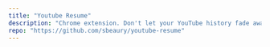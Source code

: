 ```yaml
---
title: "Youtube Resume"
description: "Chrome extension. Don't let your YouTube history fade away ⏯️"
repo: "https://github.com/sbeaury/youtube-resume"
---
```

